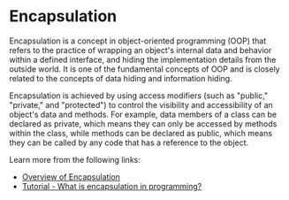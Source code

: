 # Encapsulation

Encapsulation is a concept in object-oriented programming (OOP) that refers to the practice of wrapping an object's internal data and behavior within a defined interface, and hiding the implementation details from the outside world. It is one of the fundamental concepts of OOP and is closely related to the concepts of data hiding and information hiding.

Encapsulation is achieved by using access modifiers (such as "public," "private," and "protected") to control the visibility and accessibility of an object's data and methods. For example, data members of a class can be declared as private, which means they can only be accessed by methods within the class, while methods can be declared as public, which means they can be called by any code that has a reference to the object.

Learn more from the following links:

- [Overview of Encapsulation](https://en.wikipedia.org/wiki/Encapsulation_(computer_programming))
- [Tutorial - What is encapsulation in programming?](https://www.youtube.com/watch?v=sNKKxc4QHqA)
